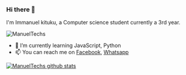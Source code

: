 ### Hi there 👋
I'm Immanuel kituku, a Computer science student currently a 3rd year.

![ManuelTechs](https://github.com/Manuel254/Manuel254/blob/master/DSC_1135.JPG)

* 🌱 I’m currently learning JavaScript, Python
* 📫 You can reach me on [Facebook](https://www.facebook.com/ManuelTechs/), [Whatsapp](https://wa.me/+254703103690)

[![ManuelTechs github stats](https://github-readme-stats.vercel.app/api?username=Manuel254)](https://github.com/anuraghazra/github-readme-stats)

